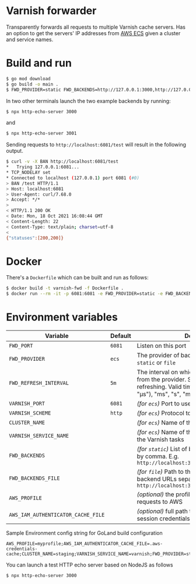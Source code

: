 # Varnish forwarder
Transparently forwards all requests to multiple Varnish cache servers. Has an option to get the servers' IP
addresses from [AWS ECS](https://aws.amazon.com/ecs/) given a cluster and service names.

# Build and run
```bash
$ go mod download
$ go build -o main .
$ FWD_PROVIDER=static FWD_BACKENDS=http://127.0.0.1:3000,http://127.0.0.1:3001 ./main
```

In two other terminals launch the two example backends by running:
```bash
$ npx http-echo-server 3000
```
and
```bash
$ npx http-echo-server 3001
```

Sending requests to `http://localhost:6081/test` will result in the following output.
```bash
$ curl -v -X BAN http://localhost:6081/test
*   Trying 127.0.0.1:6081...
* TCP_NODELAY set
* Connected to localhost (127.0.0.1) port 6081 (#0)
> BAN /test HTTP/1.1
> Host: localhost:6081
> User-Agent: curl/7.68.0
> Accept: */*
>
< HTTP/1.1 200 OK
< Date: Mon, 18 Oct 2021 16:08:44 GMT
< Content-Length: 22
< Content-Type: text/plain; charset=utf-8
<
{"statuses":[200,200]}
```

# Docker
There's a `Dockerfile` which can be built and run as follows:
```bash
$ docker build -t varnish-fwd -f Dockerfile .
$ docker run --rm -it -p 6081:6081 -e FWD_PROVIDER=static -e FWD_BACKENDS=http://172.17.0.1:3000,http://172.17.0.1:3001 varnish-fwd
```

# Environment variables

| Variable                           | Default | Description |
| ---                                | ---     | ---         |
| `FWD_PORT`                         | `6081`  | Listen on this port |
| `FWD_PROVIDER`                     | `ecs`   | The provider of backend URLs. Can be `ecs`, `static` or `file` |
| `FWD_REFRESH_INTERVAL`             | `5m`    | The interval on which to refresh the backends from the provider. Set to "0" to disable refreshing. Valid time units are "ns", "us" (or "µs"), "ms", "s", "m", "h". [See more here](https://golang.org/pkg/time/#ParseDuration) |
| `VARNISH_PORT`                     | `6081`  | *(for `ecs`)* Port to use for backends |
| `VARNISH_SCHEME`                   | `http`  | *(for `ecs`)* Protocol to use for backends |
| `CLUSTER_NAME`                     |         | *(for `ecs`)* Name of the ECS cluster |
| `VARNISH_SERVICE_NAME`             |         | *(for `ecs`)* Name of the ECS service which has the Varnish tasks |
| `FWD_BACKENDS`                     |         | *(for `static`)* List of backend URLs separated by comma. E.g. `http://localhost:3000,http://localhost:3001` |
| `FWD_BACKENDS_FILE`                |         | *(for `file`)* Path to the file that contains list of backend URLs separated by comma. E.g. `http://localhost:3000,http://localhost:3001` |
| `AWS_PROFILE`                      |         | *(optional)* the profile to use when making requests to AWS |
| `AWS_IAM_AUTHENTICATOR_CACHE_FILE` |         | *(optional)* full path to the file where AWS session credentials will be cached |


Sample Environment config string for GoLand build configuration
```shell script
AWS_PROFILE=myprofile;AWS_IAM_AUTHENTICATOR_CACHE_FILE=.aws-credentials-cache;CLUSTER_NAME=staging;VARNISH_SERVICE_NAME=varnish;FWD_PROVIDER=static;FWD_BACKENDS=http://localhost:3000,http://localhost:3001;VARNISH_SCHEME=https;VARNISH_PORT=6081
```

You can launch a test HTTP echo server based on NodeJS as follows
```shell script
$ npx http-echo-server 3000
```
